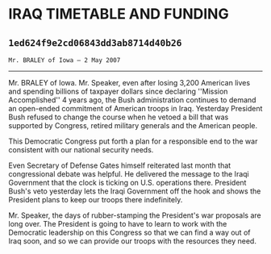 # IRAQ TIMETABLE AND FUNDING
## `1ed624f9e2cd06843dd3ab8714d40b26`
`Mr. BRALEY of Iowa — 2 May 2007`

---


Mr. BRALEY of Iowa. Mr. Speaker, even after losing 3,200 American 
lives and spending billions of taxpayer dollars since declaring 
''Mission Accomplished'' 4 years ago, the Bush administration continues 
to demand an open-ended commitment of American troops in Iraq. 
Yesterday President Bush refused to change the course when he vetoed a 
bill that was supported by Congress, retired military generals and the 
American people.

This Democratic Congress put forth a plan for a responsible end to 
the war consistent with our national security needs.

Even Secretary of Defense Gates himself reiterated last month that 
congressional debate was helpful. He delivered the message to the Iraqi 
Government that the clock is ticking on U.S. operations there. 
President Bush's veto yesterday lets the Iraqi Government off the hook 
and shows the President plans to keep our troops there indefinitely.

Mr. Speaker, the days of rubber-stamping the President's war 
proposals are long over. The President is going to have to learn to 
work with the Democratic leadership on this Congress so that we can 
find a way out of Iraq soon, and so we can provide our troops with the 
resources they need.
